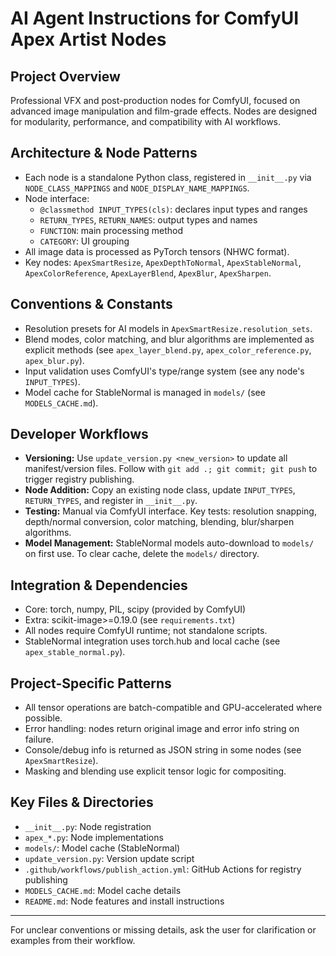 # AI Agent Instructions for ComfyUI Apex Artist Nodes

## Project Overview
Professional VFX and post-production nodes for ComfyUI, focused on advanced image manipulation and film-grade effects. Nodes are designed for modularity, performance, and compatibility with AI workflows.

## Architecture & Node Patterns
- Each node is a standalone Python class, registered in `__init__.py` via `NODE_CLASS_MAPPINGS` and `NODE_DISPLAY_NAME_MAPPINGS`.
- Node interface:
  - `@classmethod INPUT_TYPES(cls)`: declares input types and ranges
  - `RETURN_TYPES`, `RETURN_NAMES`: output types and names
  - `FUNCTION`: main processing method
  - `CATEGORY`: UI grouping
- All image data is processed as PyTorch tensors (NHWC format).
- Key nodes: `ApexSmartResize`, `ApexDepthToNormal`, `ApexStableNormal`, `ApexColorReference`, `ApexLayerBlend`, `ApexBlur`, `ApexSharpen`.

## Conventions & Constants
- Resolution presets for AI models in `ApexSmartResize.resolution_sets`.
- Blend modes, color matching, and blur algorithms are implemented as explicit methods (see `apex_layer_blend.py`, `apex_color_reference.py`, `apex_blur.py`).
- Input validation uses ComfyUI's type/range system (see any node's `INPUT_TYPES`).
- Model cache for StableNormal is managed in `models/` (see `MODELS_CACHE.md`).

## Developer Workflows
- **Versioning:** Use `update_version.py <new_version>` to update all manifest/version files. Follow with `git add .; git commit; git push` to trigger registry publishing.
- **Node Addition:** Copy an existing node class, update `INPUT_TYPES`, `RETURN_TYPES`, and register in `__init__.py`.
- **Testing:** Manual via ComfyUI interface. Key tests: resolution snapping, depth/normal conversion, color matching, blending, blur/sharpen algorithms.
- **Model Management:** StableNormal models auto-download to `models/` on first use. To clear cache, delete the `models/` directory.

## Integration & Dependencies
- Core: torch, numpy, PIL, scipy (provided by ComfyUI)
- Extra: scikit-image>=0.19.0 (see `requirements.txt`)
- All nodes require ComfyUI runtime; not standalone scripts.
- StableNormal integration uses torch.hub and local cache (see `apex_stable_normal.py`).

## Project-Specific Patterns
- All tensor operations are batch-compatible and GPU-accelerated where possible.
- Error handling: nodes return original image and error info string on failure.
- Console/debug info is returned as JSON string in some nodes (see `ApexSmartResize`).
- Masking and blending use explicit tensor logic for compositing.

## Key Files & Directories
- `__init__.py`: Node registration
- `apex_*.py`: Node implementations
- `models/`: Model cache (StableNormal)
- `update_version.py`: Version update script
- `.github/workflows/publish_action.yml`: GitHub Actions for registry publishing
- `MODELS_CACHE.md`: Model cache details
- `README.md`: Node features and install instructions

---
For unclear conventions or missing details, ask the user for clarification or examples from their workflow.